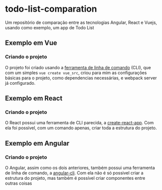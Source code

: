 # todo-list-comparation

Um repositório de comparação entre as tecnologias Angular, React e Vuejs, usando como exemplo, um app de Todo List

## Exemplo em Vue

### Criando o projeto

O projeto foi criado usando a [ferramenta de linha de comando](https://cli.vuejs.org/) (CLI), que com um simples `vue create vue_src`, criou para mim as configurações básicas para o projeto, como dependencias necessárias, e webpack server já configurado.

## Exemplo em React

### Criando o projeto

O React possui uma ferramenta de CLI parecida, a [create-react-app](https://facebook.github.io/create-react-app/). Com ela foi possível, com um comando apenas, criar toda a estrutura do projeto.

## Exemplo em Angular

### Criando o projeto

O Angular, assim como os dois anteriores, também possui uma ferramenta de linha de comando, a [angular-cli](https://cli.angular.io/). Com ela não é só possivel criar a estrutura do projeto, mas também é possível criar componentes entre outras coisas
